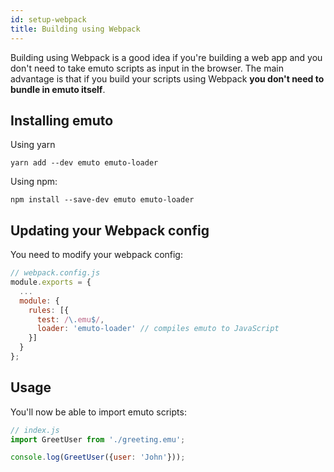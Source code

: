 ```yaml
---
id: setup-webpack
title: Building using Webpack
---
```


Building using Webpack is a good idea if you're building a web app and you
don't need to take emuto scripts as input in the browser. The main advantage is
that if you build your scripts using Webpack **you don't need to bundle in emuto
itself**.

## Installing emuto

Using yarn

```
yarn add --dev emuto emuto-loader
```

Using npm:

```
npm install --save-dev emuto emuto-loader
```

## Updating your Webpack config

You need to modify your webpack config:

```javascript
// webpack.config.js
module.exports = {
  ...
  module: {
    rules: [{
      test: /\.emu$/,
      loader: 'emuto-loader' // compiles emuto to JavaScript
    }]
  }
};
```

## Usage

You'll now be able to import emuto scripts:

```javascript
// index.js
import GreetUser from './greeting.emu';

console.log(GreetUser({user: 'John'}));
```
